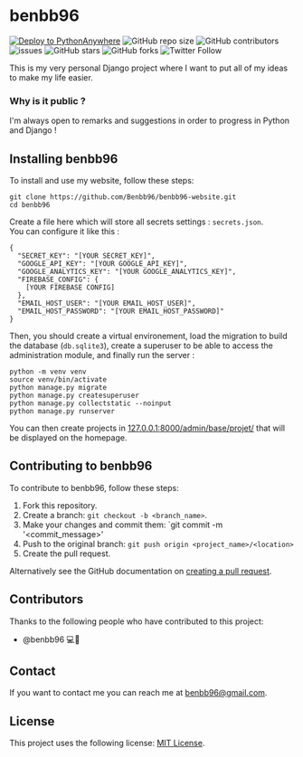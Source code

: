 # benbb96

[![Deploy to PythonAnywhere](https://github.com/Benbb96/benbb96-website/actions/workflows/deploy-to-pythonanywhere.yml/badge.svg)](https://github.com/Benbb96/benbb96-website/actions/workflows/deploy-to-pythonanywhere.yml)
![GitHub repo size](https://img.shields.io/github/repo-size/benbb96/benbb96-website)
![GitHub contributors](https://img.shields.io/github/contributors/benbb96/benbb96-website)
![issues](https://img.shields.io/github/issues/benbb96/benbb96-website)
![GitHub stars](https://img.shields.io/github/stars/benbb96/benbb96-website?style=social)
![GitHub forks](https://img.shields.io/github/forks/benbb96/benbb96-website?style=social)
![Twitter Follow](https://img.shields.io/twitter/follow/benbb96?style=social)

This is my very personal Django project where I want to put all of my ideas to make my life easier.

### Why is it public ?

I'm always open to remarks and suggestions in order to progress in Python and Django !

## Installing benbb96

To install and use my website, follow these steps:

```
git clone https://github.com/Benbb96/benbb96-website.git
cd benbb96
```

Create a file here which will store all secrets settings : `secrets.json`.  
You can configure it like this :

```
{
  "SECRET_KEY": "[YOUR SECRET_KEY]",
  "GOOGLE_API_KEY": "[YOUR GOOGLE_API_KEY]",
  "GOOGLE_ANALYTICS_KEY": "[YOUR GOOGLE_ANALYTICS_KEY]",
  "FIREBASE_CONFIG": {
    [YOUR FIREBASE CONFIG]
  },
  "EMAIL_HOST_USER": "[YOUR EMAIL_HOST_USER]",
  "EMAIL_HOST_PASSWORD": "[YOUR EMAIL_HOST_PASSWORD]"
}
```

Then, you should create a virtual environement, load the migration to build the database (`db.sqlite3`), create a superuser to be able to access the administration module, and finally run the server :

```
python -m venv venv
source venv/bin/activate
python manage.py migrate
python manage.py createsuperuser
python manage.py collectstatic --noinput
python manage.py runserver
```

You can then create projects in [127.0.0.1:8000/admin/base/projet/](http://127.0.0.1:8000/admin/base/projet/) that will be displayed on the homepage.

## Contributing to benbb96
To contribute to benbb96, follow these steps:

1. Fork this repository.
2. Create a branch: `git checkout -b <branch_name>`. 
3. Make your changes and commit them: `git commit -m '<commit_message>'
4. Push to the original branch: `git push origin <project_name>/<location>`
5. Create the pull request.

Alternatively see the GitHub documentation on [creating a pull request](https://help.github.com/en/github/collaborating-with-issues-and-pull-requests/creating-a-pull-request).

## Contributors

Thanks to the following people who have contributed to this project:

* @benbb96 💻📖

## Contact 

If you want to contact me you can reach me at <benbb96@gmail.com>.

## License 

This project uses the following license: [MIT License](https://github.com/Benbb96/benbb96-website/blob/master/LICENSE).
